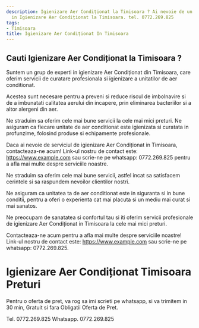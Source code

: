 ```yaml
---
description: Igienizare Aer Condiționat la Timisoara ? Ai nevoie de un profesionist
  in Igienizare Aer Condiționat la Timisoara. tel. 0772.269.825
tags:
- Timisoara
title: Igienizare Aer Condiționat In Timisoara
---
```



## Cauti Igienizare Aer Condiționat la Timisoara ?

Suntem un grup de experti in igienizare Aer Condiționat din Timisoara, care oferim servicii de curatare profesionala si igienizare a unitatilor de aer conditionat. 

Acestea sunt necesare pentru a preveni si reduce riscul de imbolnavire si de a imbunatati calitatea aerului din incapere, prin eliminarea bacteriilor si a altor alergeni din aer.

Ne straduim sa oferim cele mai bune servicii la cele mai mici preturi. Ne asiguram ca fiecare unitate de aer conditionat este igienizata si curatata in profunzime, folosind produse si echipamente profesionale.

Daca ai nevoie de serviciul de igienizare Aer Condiționat in Timisoara, contacteaza-ne acum! Link-ul nostru de contact este: https://www.example.com sau scrie-ne pe whatsapp: 0772.269.825 pentru a afla mai multe despre serviciile noastre. 

Ne straduim sa oferim cele mai bune servicii, astfel incat sa satisfacem cerintele si sa raspundem nevoilor clientilor nostri. 

Ne asiguram ca unitatea ta de aer conditionat este in siguranta si in bune conditii, pentru a oferi o experienta cat mai placuta si un mediu mai curat si mai sanatos. 

Ne preocupam de sanatatea si confortul tau si iti oferim servicii profesionale de igienizare Aer Condiționat in Timisoara la cele mai mici preturi. 

Contacteaza-ne acum pentru a afla mai multe despre serviciile noastre! Link-ul nostru de contact este: https://www.example.com sau scrie-ne pe whatsapp: 0772.269.825.

# Igienizare Aer Condiționat Timisoara Preturi
Pentru o oferta de pret, va rog sa imi scrieti pe whatsapp, si va trimitem in 30 min, Gratuit si fara Obligatii Oferta de Pret.

Tel. 0772.269.825
Whatsapp. 0772.269.825